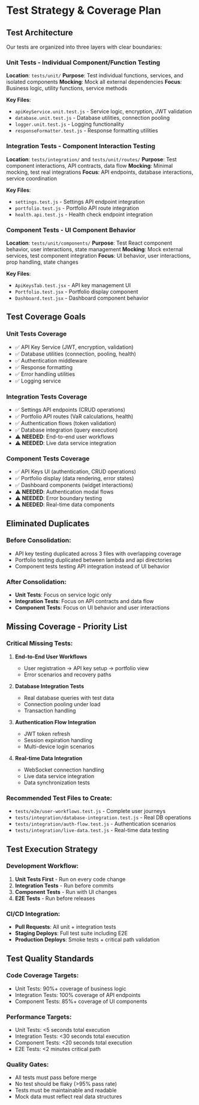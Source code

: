 # Test Strategy & Coverage Plan

## Test Architecture

Our tests are organized into three layers with clear boundaries:

### **Unit Tests** - Individual Component/Function Testing
**Location**: `tests/unit/`
**Purpose**: Test individual functions, services, and isolated components
**Mocking**: Mock all external dependencies
**Focus**: Business logic, utility functions, service methods

**Key Files**:
- `apiKeyService.unit.test.js` - Service logic, encryption, JWT validation
- `database.unit.test.js` - Database utilities, connection pooling
- `logger.unit.test.js` - Logging functionality
- `responseFormatter.test.js` - Response formatting utilities

### **Integration Tests** - Component Interaction Testing
**Location**: `tests/integration/` and `tests/unit/routes/`
**Purpose**: Test component interactions, API contracts, data flow
**Mocking**: Minimal mocking, test real integrations
**Focus**: API endpoints, database interactions, service coordination

**Key Files**:
- `settings.test.js` - Settings API endpoint integration
- `portfolio.test.js` - Portfolio API route integration
- `health.api.test.js` - Health check endpoint integration

### **Component Tests** - UI Component Behavior
**Location**: `tests/unit/components/`
**Purpose**: Test React component behavior, user interactions, state management
**Mocking**: Mock external services, test component integration
**Focus**: UI behavior, user interactions, prop handling, state changes

**Key Files**:
- `ApiKeysTab.test.jsx` - API key management UI
- `Portfolio.test.jsx` - Portfolio display component
- `Dashboard.test.jsx` - Dashboard component behavior

## Test Coverage Goals

### **Unit Tests Coverage**
- ✅ API Key Service (JWT, encryption, validation)
- ✅ Database utilities (connection, pooling, health)
- ✅ Authentication middleware
- ✅ Response formatting
- ✅ Error handling utilities
- ✅ Logging service

### **Integration Tests Coverage**  
- ✅ Settings API endpoints (CRUD operations)
- ✅ Portfolio API routes (VaR calculations, health)
- ✅ Authentication flows (token validation)
- ✅ Database integration (query execution)
- ⚠️ **NEEDED**: End-to-end user workflows
- ⚠️ **NEEDED**: Live data service integration

### **Component Tests Coverage**
- ✅ API Keys UI (authentication, CRUD operations)
- ✅ Portfolio display (data rendering, error states)
- ✅ Dashboard components (widget interactions)
- ⚠️ **NEEDED**: Authentication modal flows
- ⚠️ **NEEDED**: Error boundary testing
- ⚠️ **NEEDED**: Real-time data components

## Eliminated Duplicates

### **Before Consolidation**:
- API key testing duplicated across 3 files with overlapping coverage
- Portfolio testing duplicated between lambda and api directories
- Component tests testing API integration instead of UI behavior

### **After Consolidation**:
- **Unit Tests**: Focus on service logic only
- **Integration Tests**: Focus on API contracts and data flow
- **Component Tests**: Focus on UI behavior and user interactions

## Missing Coverage - Priority List

### **Critical Missing Tests**:
1. **End-to-End User Workflows** 
   - User registration → API key setup → portfolio view
   - Error scenarios and recovery paths

2. **Database Integration Tests**
   - Real database queries with test data
   - Connection pooling under load
   - Transaction handling

3. **Authentication Flow Integration**
   - JWT token refresh
   - Session expiration handling
   - Multi-device login scenarios

4. **Real-time Data Integration**
   - WebSocket connection handling
   - Live data service integration
   - Data synchronization tests

### **Recommended Test Files to Create**:
- `tests/e2e/user-workflows.test.js` - Complete user journeys
- `tests/integration/database-integration.test.js` - Real DB operations
- `tests/integration/auth-flow.test.js` - Authentication scenarios
- `tests/integration/live-data.test.js` - Real-time data testing

## Test Execution Strategy

### **Development Workflow**:
1. **Unit Tests First** - Run on every code change
2. **Integration Tests** - Run before commits
3. **Component Tests** - Run with UI changes
4. **E2E Tests** - Run before releases

### **CI/CD Integration**:
- **Pull Requests**: All unit + integration tests
- **Staging Deploys**: Full test suite including E2E
- **Production Deploys**: Smoke tests + critical path validation

## Test Quality Standards

### **Code Coverage Targets**:
- Unit Tests: 90%+ coverage of business logic
- Integration Tests: 100% coverage of API endpoints
- Component Tests: 85%+ coverage of UI components

### **Performance Targets**:
- Unit Tests: <5 seconds total execution
- Integration Tests: <30 seconds total execution
- Component Tests: <20 seconds total execution
- E2E Tests: <2 minutes critical path

### **Quality Gates**:
- All tests must pass before merge
- No test should be flaky (>95% pass rate)
- Tests must be maintainable and readable
- Mock data must reflect real data structures
